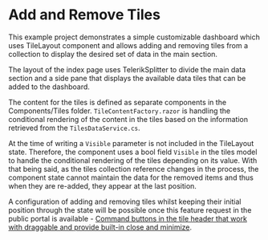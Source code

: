 # Add and Remove Tiles

This example project demonstrates a simple customizable dashboard which uses TileLayout component and allows adding and removing tiles from a collection to display the desired set of data in the main section.

The layout of the index page uses TelerikSplitter to divide the main data section and a side pane that displays the available data tiles that can be added to the dashboard.

The content for the tiles is defined as separate components in the Components/Tiles folder. `TileContentFactory.razor` is handling the conditional rendering of the content in the tiles based on the information retrieved from the `TilesDataService.cs`.

At the time of writing a `Visible` parameter is not included in the TileLayout state. Therefore, the component uses a bool field `Visible` in the tiles model to handle the conditional rendering of the tiles depending on its value. With that being said, as the tiles collection reference changes in the process, the component state cannot maintain the data for the removed items and thus when they are re-added, they appear at the last position.

A configuration of adding and removing tiles whilst keeping their initial position through the state will be possible once this feature request in the public portal is available - [Command buttons in the tile header that work with draggable and provide built-in close and minimize](https://feedback.telerik.com/blazor/1506097-command-buttons-in-the-tile-header-that-work-with-draggable-and-provide-built-in-close-and-minimize).
